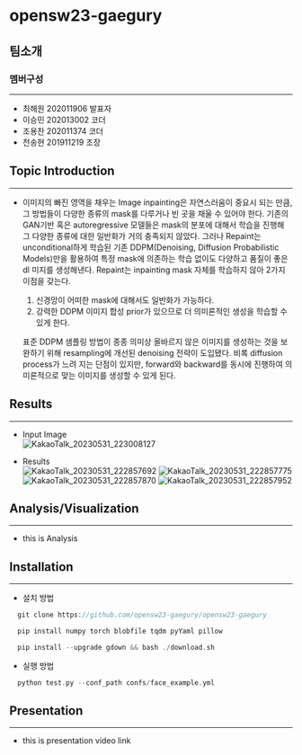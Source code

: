 # opensw23-gaegury  
## 팀소개  
### 멤버구성  
---
- 최해원 202011906 발표자  
- 이승민 202013002 코더  
- 조용찬 202011374 코더  
- 천송현 201911219 조장  


## Topic Introduction  
---
- 이미지의 빠진 영역을 채우는 Image inpainting은 자연스러움이 중요시 되는 만큼, 그 방법들이 다양한 종류의 mask를 다루거나 빈 곳을 채울 수 있어야 한다.
  기존의 GAN기반 혹은 autoregressive 모델들은 mask의 분포에 대해서 학습을 진행해 그 다양한 종류에 대한 일반화가 거의 충족되지 않았다. 
  그러나 Repaint는 unconditional하게 학습된 기존 DDPM(Denoising, Diffusion Probabilistic Models)만을 활용하여 특정 mask에 의존하는 학습 없이도 다양하고 품질이 좋은 dl   미지를 생성해낸다. Repaint는 inpainting mask 자체를 학습하지 않아 2가지 이점을 갖는다.

  1. 신경망이 어떠한 mask에 대해서도 일반화가 가능하다.
  2. 강력한 DDPM 이미지 합성 prior가 있으므로 더 의미론적인 생성을 학습할 수 있게 한다.

  표준 DDPM 샘플링 방법이 종종 의미상 올바르지 않은 이미지를 생성하는 것을 보완하기 위해 resampling에 개선된 denoising 전략이 도입됐다. 비록 diffusion process가 느려    지는 단점이 있지만, forward와 backward를 동시에 진행하여 의미론적으로 맞는 이미지를 생성할 수 있게 된다.  
## Results  
---  
- Input Image  
  ![KakaoTalk_20230531_223008127](https://github.com/opensw23-gaegury/opensw23-gaegury/assets/90510391/1bde6a5e-0f68-419c-81ea-f2ddc7e00517)
  
- Results  
  ![KakaoTalk_20230531_222857692](https://github.com/opensw23-gaegury/opensw23-gaegury/assets/90510391/1d604b78-361b-48b9-ac1d-89907a761dbc)
  ![KakaoTalk_20230531_222857775](https://github.com/opensw23-gaegury/opensw23-gaegury/assets/90510391/5485a51f-9ccb-4cf2-a5fa-6110ec39beed)
  ![KakaoTalk_20230531_222857870](https://github.com/opensw23-gaegury/opensw23-gaegury/assets/90510391/7c0af7f8-737e-405a-8efe-26eb5e0ef826)
  ![KakaoTalk_20230531_222857952](https://github.com/opensw23-gaegury/opensw23-gaegury/assets/90510391/c9c6262e-6123-446d-b5b3-6932e955ae42)



## Analysis/Visualization    
---  
- this is Analysis  


## Installation  
---
- 설치 방법
```c
  git clone https://github.com/opensw23-gaegury/opensw23-gaegury
```
```c
  pip install numpy torch blobfile tqdm pyYaml pillow     
```
```c
  pip install --upgrade gdown && bash ./download.sh  
```

- 실행 방법   
```c
  python test.py --conf_path confs/face_example.yml  
```

## Presentation  
---  
- this is presentation video link  
